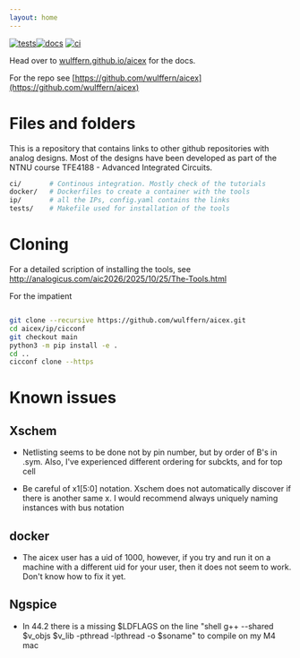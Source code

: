 ```yaml
---
layout: home
---
```


[![tests](https://github.com/wulffern/aicex/actions/workflows/tests.yaml/badge.svg)](https://github.com/wulffern/aicex/actions/workflows/tests.yaml)[![docs](https://github.com/wulffern/aicex/actions/workflows/jekyll-gh-pages.yml/badge.svg)](https://wulffern.github.io/aicex)
[![ci](https://github.com/wulffern/aicex/actions/workflows/ci.yaml/badge.svg)](https://github.com/wulffern/aicex/actions/workflows/ci.yaml)

Head over to [wulffern.github.io/aicex](https://wulffern.github.io/aicex) for
the docs.

For the repo see [https://github.com/wulffern/aicex](https://github.com/wulffern/aicex)


# Files and folders

This is a repository that contains links to other github repositories with
analog designs. Most of the designs have been developed as part of the NTNU
course TFE4188 - Advanced Integrated Circuits.

``` sh
ci/       # Continous integration. Mostly check of the tutorials
docker/   # Dockerfiles to create a container with the tools
ip/       # all the IPs, config.yaml contains the links
tests/    # Makefile used for installation of the tools
```

# Cloning

For a detailed scription of installing the tools, see
<http://analogicus.com/aic2026/2025/10/25/The-Tools.html>

For the impatient

``` sh

git clone --recursive https://github.com/wulffern/aicex.git
cd aicex/ip/cicconf
git checkout main
python3 -m pip install -e .
cd ..
cicconf clone --https
```

# Known issues

## Xschem

* Netlisting seems to be done not by pin number, but by order of B's in .sym.
  Also, I've experienced different ordering for subckts, and for top cell

* Be careful of x1[5:0] notation. Xschem does not automatically discover if
  there is another same x<nr>. I would recommend always uniquely naming
  instances with bus notation 

## docker
* The aicex user has a uid of 1000, however, if you try and run it on a machine
  with a different uid for your user, then it does not seem to work. Don't know
  how to fix it yet.

## Ngspice

* In 44.2 there is a missing $LDFLAGS on the line "shell g++ --shared $v_objs
  $v_lib -pthread -lpthread -o $soname" to compile on my M4 mac 
